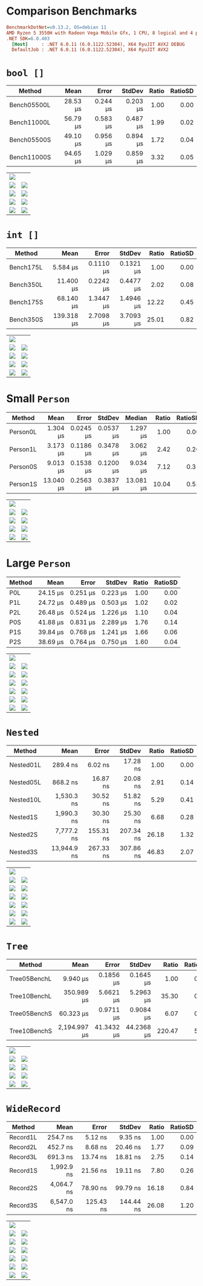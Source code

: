 # Comparison Benchmarks

``` ini
BenchmarkDotNet=v0.13.2, OS=debian 11
AMD Ryzen 5 3550H with Radeon Vega Mobile Gfx, 1 CPU, 8 logical and 4 physical cores
.NET SDK=6.0.403
  [Host]     : .NET 6.0.11 (6.0.1122.52304), X64 RyuJIT AVX2 DEBUG
  DefaultJob : .NET 6.0.11 (6.0.1122.52304), X64 RyuJIT AVX2
```

# `bool []`

|      Method |     Mean |    Error |   StdDev | Ratio | RatioSD |
|------------ |---------:|---------:|---------:|------:|--------:|
| Bench05500L | 28.53 μs | 0.244 μs | 0.203 μs |  1.00 |    0.00 |
| Bench11000L | 56.79 μs | 0.583 μs | 0.487 μs |  1.99 |    0.02 |
| Bench05500S | 49.10 μs | 0.956 μs | 0.894 μs |  1.72 |    0.04 |
| Bench11000S | 94.65 μs | 1.029 μs | 0.859 μs |  3.32 |    0.05 |

|                                                                                                      |                                                                                                             |
|------------------------------------------------------------------------------------------------------|-------------------------------------------------------------------------------------------------------------|
| ![](./results/Smoosh.Benchmarks.EncoderBenchmark.CmpBoolArrBench-boxplot.png)                       |                                                                                                             |
| ![](./results/Smoosh.Benchmarks.EncoderBenchmark.CmpBoolArrBench-Bench05500L-DefaultJob-density.png) | ![](./results/Smoosh.Benchmarks.EncoderBenchmark.CmpBoolArrBench-Bench05500L-DefaultJob-timelineSmooth.png) |
| ![](./results/Smoosh.Benchmarks.EncoderBenchmark.CmpBoolArrBench-Bench11000L-DefaultJob-density.png) | ![](./results/Smoosh.Benchmarks.EncoderBenchmark.CmpBoolArrBench-Bench11000L-DefaultJob-timelineSmooth.png) |
| ![](./results/Smoosh.Benchmarks.EncoderBenchmark.CmpBoolArrBench-Bench05500S-DefaultJob-density.png) | ![](./results/Smoosh.Benchmarks.EncoderBenchmark.CmpBoolArrBench-Bench05500S-DefaultJob-timelineSmooth.png) |
| ![](./results/Smoosh.Benchmarks.EncoderBenchmark.CmpBoolArrBench-Bench11000S-DefaultJob-density.png) | ![](./results/Smoosh.Benchmarks.EncoderBenchmark.CmpBoolArrBench-Bench11000S-DefaultJob-timelineSmooth.png) |


# `int []`

|    Method |       Mean |     Error |    StdDev | Ratio | RatioSD |
|---------- |-----------:|----------:|----------:|------:|--------:|
| Bench175L |   5.584 μs | 0.1110 μs | 0.1321 μs |  1.00 |    0.00 |
| Bench350L |  11.400 μs | 0.2242 μs | 0.4477 μs |  2.02 |    0.08 |
| Bench175S |  68.140 μs | 1.3447 μs | 1.4946 μs | 12.22 |    0.45 |
| Bench350S | 139.318 μs | 2.7098 μs | 3.7093 μs | 25.01 |    0.82 |

|                                                                                                      |                                                                                                             |
|------------------------------------------------------------------------------------------------------|-------------------------------------------------------------------------------------------------------------|
| ![](./results/Smoosh.Benchmarks.EncoderBenchmark.CmpIntArrBench-boxplot.png)                       |                                                                                                             |
| ![](./results/Smoosh.Benchmarks.EncoderBenchmark.CmpIntArrBench-Bench175L-DefaultJob-density.png) | ![](./results/Smoosh.Benchmarks.EncoderBenchmark.CmpIntArrBench-Bench175L-DefaultJob-timelineSmooth.png) |
| ![](./results/Smoosh.Benchmarks.EncoderBenchmark.CmpIntArrBench-Bench350L-DefaultJob-density.png) | ![](./results/Smoosh.Benchmarks.EncoderBenchmark.CmpIntArrBench-Bench350L-DefaultJob-timelineSmooth.png) |
| ![](./results/Smoosh.Benchmarks.EncoderBenchmark.CmpIntArrBench-Bench175S-DefaultJob-density.png) | ![](./results/Smoosh.Benchmarks.EncoderBenchmark.CmpIntArrBench-Bench175S-DefaultJob-timelineSmooth.png) |
| ![](./results/Smoosh.Benchmarks.EncoderBenchmark.CmpIntArrBench-Bench350S-DefaultJob-density.png) | ![](./results/Smoosh.Benchmarks.EncoderBenchmark.CmpIntArrBench-Bench350S-DefaultJob-timelineSmooth.png) |


# Small `Person`

|   Method |      Mean |     Error |    StdDev |    Median | Ratio | RatioSD |
|--------- |----------:|----------:|----------:|----------:|------:|--------:|
| Person0L |  1.304 μs | 0.0245 μs | 0.0537 μs |  1.297 μs |  1.00 |    0.00 |
| Person1L |  3.173 μs | 0.1186 μs | 0.3478 μs |  3.062 μs |  2.42 |    0.26 |
| Person0S |  9.013 μs | 0.1538 μs | 0.1200 μs |  9.034 μs |  7.12 |    0.31 |
| Person1S | 13.040 μs | 0.2563 μs | 0.3837 μs | 13.081 μs | 10.04 |    0.53 |


|                                                                                                      |                                                                                                             |
|------------------------------------------------------------------------------------------------------|-------------------------------------------------------------------------------------------------------------|
| ![](./results/Smoosh.Benchmarks.EncoderBenchmark.CmpSmallPersonBench-boxplot.png)                       |                                                                                                             |
| ![](./results/Smoosh.Benchmarks.EncoderBenchmark.CmpSmallPersonBench-Person0L-DefaultJob-density.png) | ![](./results/Smoosh.Benchmarks.EncoderBenchmark.CmpSmallPersonBench-Person0L-DefaultJob-timelineSmooth.png) |
| ![](./results/Smoosh.Benchmarks.EncoderBenchmark.CmpSmallPersonBench-Person1L-DefaultJob-density.png) | ![](./results/Smoosh.Benchmarks.EncoderBenchmark.CmpSmallPersonBench-Person1L-DefaultJob-timelineSmooth.png) |
| ![](./results/Smoosh.Benchmarks.EncoderBenchmark.CmpSmallPersonBench-Person0S-DefaultJob-density.png) | ![](./results/Smoosh.Benchmarks.EncoderBenchmark.CmpSmallPersonBench-Person0S-DefaultJob-timelineSmooth.png) |
| ![](./results/Smoosh.Benchmarks.EncoderBenchmark.CmpSmallPersonBench-Person1S-DefaultJob-density.png) | ![](./results/Smoosh.Benchmarks.EncoderBenchmark.CmpSmallPersonBench-Person1S-DefaultJob-timelineSmooth.png) |


# Large `Person`

| Method |     Mean |    Error |   StdDev | Ratio | RatioSD |
|------- |---------:|---------:|---------:|------:|--------:|
|    P0L | 24.15 μs | 0.251 μs | 0.223 μs |  1.00 |    0.00 |
|    P1L | 24.72 μs | 0.489 μs | 0.503 μs |  1.02 |    0.02 |
|    P2L | 26.48 μs | 0.524 μs | 1.226 μs |  1.10 |    0.04 |
|    P0S | 41.88 μs | 0.831 μs | 2.289 μs |  1.76 |    0.14 |
|    P1S | 39.84 μs | 0.768 μs | 1.241 μs |  1.66 |    0.06 |
|    P2S | 38.69 μs | 0.764 μs | 0.750 μs |  1.60 |    0.04 |

|                                                                                                      |                                                                                                             |
|------------------------------------------------------------------------------------------------------|-------------------------------------------------------------------------------------------------------------|
| ![](./results/Smoosh.Benchmarks.EncoderBenchmark.CmpLargePersonBench-boxplot.png)                       |                                                                                                             |
| ![](./results/Smoosh.Benchmarks.EncoderBenchmark.CmpLargePersonBench-P0L-DefaultJob-density.png) | ![](./results/Smoosh.Benchmarks.EncoderBenchmark.CmpLargePersonBench-P0L-DefaultJob-timelineSmooth.png) |
| ![](./results/Smoosh.Benchmarks.EncoderBenchmark.CmpLargePersonBench-P1L-DefaultJob-density.png) | ![](./results/Smoosh.Benchmarks.EncoderBenchmark.CmpLargePersonBench-P1L-DefaultJob-timelineSmooth.png) |
| ![](./results/Smoosh.Benchmarks.EncoderBenchmark.CmpLargePersonBench-P2L-DefaultJob-density.png) | ![](./results/Smoosh.Benchmarks.EncoderBenchmark.CmpLargePersonBench-P2L-DefaultJob-timelineSmooth.png) |
| ![](./results/Smoosh.Benchmarks.EncoderBenchmark.CmpLargePersonBench-P0S-DefaultJob-density.png) | ![](./results/Smoosh.Benchmarks.EncoderBenchmark.CmpLargePersonBench-P0S-DefaultJob-timelineSmooth.png) |
| ![](./results/Smoosh.Benchmarks.EncoderBenchmark.CmpLargePersonBench-P1S-DefaultJob-density.png) | ![](./results/Smoosh.Benchmarks.EncoderBenchmark.CmpLargePersonBench-P1S-DefaultJob-timelineSmooth.png) |
| ![](./results/Smoosh.Benchmarks.EncoderBenchmark.CmpLargePersonBench-P2S-DefaultJob-density.png) | ![](./results/Smoosh.Benchmarks.EncoderBenchmark.CmpLargePersonBench-P1S-DefaultJob-timelineSmooth.png) |


# `Nested`

|    Method |        Mean |     Error |    StdDev | Ratio | RatioSD |
|---------- |------------:|----------:|----------:|------:|--------:|
| Nested01L |    289.4 ns |   6.02 ns |  17.28 ns |  1.00 |    0.00 |
| Nested05L |    868.2 ns |  16.87 ns |  20.08 ns |  2.91 |    0.14 |
| Nested10L |  1,530.3 ns |  30.52 ns |  51.82 ns |  5.29 |    0.41 |
|  Nested1S |  1,990.3 ns |  30.30 ns |  25.30 ns |  6.68 |    0.28 |
|  Nested2S |  7,777.2 ns | 155.31 ns | 207.34 ns | 26.18 |    1.32 |
|  Nested3S | 13,944.9 ns | 267.33 ns | 307.86 ns | 46.83 |    2.07 |

|                                                                                                   |                                                                                                          |
|---------------------------------------------------------------------------------------------------|----------------------------------------------------------------------------------------------------------|
| ![](./results/Smoosh.Benchmarks.EncoderBenchmark.CmpNestedBench-boxplot.png)                      |                                                                                                          |
| ![](./results/Smoosh.Benchmarks.EncoderBenchmark.CmpNestedBench-Nested01L-DefaultJob-density.png) | ![](./results/Smoosh.Benchmarks.EncoderBenchmark.CmpNestedBench-Nested01L-DefaultJob-timelineSmooth.png) |
| ![](./results/Smoosh.Benchmarks.EncoderBenchmark.CmpNestedBench-Nested05L-DefaultJob-density.png) | ![](./results/Smoosh.Benchmarks.EncoderBenchmark.CmpNestedBench-Nested05L-DefaultJob-timelineSmooth.png) |
| ![](./results/Smoosh.Benchmarks.EncoderBenchmark.CmpNestedBench-Nested10L-DefaultJob-density.png) | ![](./results/Smoosh.Benchmarks.EncoderBenchmark.CmpNestedBench-Nested10L-DefaultJob-timelineSmooth.png) |
| ![](./results/Smoosh.Benchmarks.EncoderBenchmark.CmpNestedBench-Nested01S-DefaultJob-density.png) | ![](./results/Smoosh.Benchmarks.EncoderBenchmark.CmpNestedBench-Nested01S-DefaultJob-timelineSmooth.png) |
| ![](./results/Smoosh.Benchmarks.EncoderBenchmark.CmpNestedBench-Nested05S-DefaultJob-density.png) | ![](./results/Smoosh.Benchmarks.EncoderBenchmark.CmpNestedBench-Nested05S-DefaultJob-timelineSmooth.png) |
| ![](./results/Smoosh.Benchmarks.EncoderBenchmark.CmpNestedBench-Nested10S-DefaultJob-density.png) | ![](./results/Smoosh.Benchmarks.EncoderBenchmark.CmpNestedBench-Nested10S-DefaultJob-timelineSmooth.png) |


# `Tree`

|       Method |         Mean |      Error |     StdDev |  Ratio | RatioSD |
|------------- |-------------:|-----------:|-----------:|-------:|--------:|
| Tree05BenchL |     9.940 μs |  0.1856 μs |  0.1645 μs |   1.00 |    0.00 |
| Tree10BenchL |   350.989 μs |  5.6621 μs |  5.2963 μs |  35.30 |    0.73 |
| Tree05BenchS |    60.323 μs |  0.9711 μs |  0.9084 μs |   6.07 |    0.17 |
| Tree10BenchS | 2,194.997 μs | 41.3432 μs | 44.2368 μs | 220.47 |    5.77 |

|                                                                                                      |                                                                                                             |
|------------------------------------------------------------------------------------------------------|-------------------------------------------------------------------------------------------------------------|
| ![](./results/Smoosh.Benchmarks.EncoderBenchmark.CmpTreeEncDecBench-boxplot.png)                       |                                                                                                             |
| ![](./results/Smoosh.Benchmarks.EncoderBenchmark.CmpTreeEncDecBench-Tree05BenchL-DefaultJob-density.png) | ![](./results/Smoosh.Benchmarks.EncoderBenchmark.CmpTreeEncDecBench-Tree05BenchL-DefaultJob-timelineSmooth.png) |
| ![](./results/Smoosh.Benchmarks.EncoderBenchmark.CmpTreeEncDecBench-Tree10BenchL-DefaultJob-density.png) | ![](./results/Smoosh.Benchmarks.EncoderBenchmark.CmpTreeEncDecBench-Tree10BenchL-DefaultJob-timelineSmooth.png) |
| ![](./results/Smoosh.Benchmarks.EncoderBenchmark.CmpTreeEncDecBench-Tree05BenchS-DefaultJob-density.png) | ![](./results/Smoosh.Benchmarks.EncoderBenchmark.CmpTreeEncDecBench-Tree05BenchS-DefaultJob-timelineSmooth.png) |
| ![](./results/Smoosh.Benchmarks.EncoderBenchmark.CmpTreeEncDecBench-Tree10BenchS-DefaultJob-density.png) | ![](./results/Smoosh.Benchmarks.EncoderBenchmark.CmpTreeEncDecBench-Tree10BenchS-DefaultJob-timelineSmooth.png) |


# `WideRecord`

|   Method |       Mean |     Error |    StdDev | Ratio | RatioSD |
|--------- |-----------:|----------:|----------:|------:|--------:|
| Record1L |   254.7 ns |   5.12 ns |   9.35 ns |  1.00 |    0.00 |
| Record2L |   452.7 ns |   8.68 ns |  20.46 ns |  1.77 |    0.09 |
| Record3L |   691.3 ns |  13.74 ns |  18.81 ns |  2.75 |    0.14 |
| Record1S | 1,992.9 ns |  21.56 ns |  19.11 ns |  7.80 |    0.26 |
| Record2S | 4,064.7 ns |  78.90 ns |  99.79 ns | 16.18 |    0.84 |
| Record3S | 6,547.0 ns | 125.43 ns | 144.44 ns | 26.08 |    1.20 |

|                                                                                                      |                                                                                                             |
|------------------------------------------------------------------------------------------------------|-------------------------------------------------------------------------------------------------------------|
| ![](./results/Smoosh.Benchmarks.EncoderBenchmark.CmpWideRecordBench-boxplot.png)                       |                                                                                                             |
| ![](./results/Smoosh.Benchmarks.EncoderBenchmark.CmpWideRecordBench-Record1L-DefaultJob-density.png) | ![](./results/Smoosh.Benchmarks.EncoderBenchmark.CmpWideRecordBench-Record1L-DefaultJob-timelineSmooth.png) |
| ![](./results/Smoosh.Benchmarks.EncoderBenchmark.CmpWideRecordBench-Record2L-DefaultJob-density.png) | ![](./results/Smoosh.Benchmarks.EncoderBenchmark.CmpWideRecordBench-Record2L-DefaultJob-timelineSmooth.png) |
| ![](./results/Smoosh.Benchmarks.EncoderBenchmark.CmpWideRecordBench-Record3L-DefaultJob-density.png) | ![](./results/Smoosh.Benchmarks.EncoderBenchmark.CmpWideRecordBench-Record3L-DefaultJob-timelineSmooth.png) |
| ![](./results/Smoosh.Benchmarks.EncoderBenchmark.CmpWideRecordBench-Record1S-DefaultJob-density.png) | ![](./results/Smoosh.Benchmarks.EncoderBenchmark.CmpWideRecordBench-Record1S-DefaultJob-timelineSmooth.png) |
| ![](./results/Smoosh.Benchmarks.EncoderBenchmark.CmpWideRecordBench-Record2S-DefaultJob-density.png) | ![](./results/Smoosh.Benchmarks.EncoderBenchmark.CmpWideRecordBench-Record2S-DefaultJob-timelineSmooth.png) |
| ![](./results/Smoosh.Benchmarks.EncoderBenchmark.CmpWideRecordBench-Record3S-DefaultJob-density.png) | ![](./results/Smoosh.Benchmarks.EncoderBenchmark.CmpWideRecordBench-Record3S-DefaultJob-timelineSmooth.png) |
